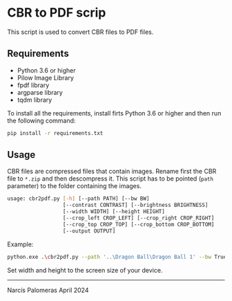 # CBR to PDF scrip

This script is used to convert CBR files to PDF files. 

## Requirements

* Python 3.6 or higher
* Pilow Image Library
* fpdf library
* argparse library
* tqdm library

To install all the requirements, install firts Python 3.6 or higher and then run the following command:

```bash
pip install -r requirements.txt
```

## Usage

CBR files are compressed files that contain images. Rename first the CBR file to `*.zip` and then descompress it. This script has to be pointed (`path` parameter) to the folder containing the images.

```bash
usage: cbr2pdf.py [-h] [--path PATH] [--bw BW]
                  [--contrast CONTRAST] [--brightness BRIGHTNESS]
                  [--width WIDTH] [--height HEIGHT]
                  [--crop_left CROP_LEFT] [--crop_right CROP_RIGHT]
                  [--crop_top CROP_TOP] [--crop_bottom CROP_BOTTOM]
                  [--output OUTPUT]

```
Example:

```bash
python.exe .\cbr2pdf.py --path '..\Dragon Ball\Dragon Ball 1' --bw True --contrast True --brightness 1.2 --width 1072 --height 1448 --crop_bottom 20 --output dragon_ball_01.pdf
```

Set width and height to the screen size of your device. 


---
Narcís Palomeras
April 2024
